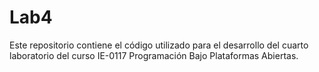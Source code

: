 # Lab4
Este repositorio contiene el código utilizado para el desarrollo del cuarto laboratorio del curso IE-0117 Programación Bajo Plataformas Abiertas.
